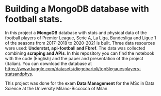 # Building a MongoDB database with football stats. 
In this project a **MongoDB** database with stats and physical data of the football players of Premier League, Serie A, La Liga, Bundesliga
and Ligue 1 of the seasons from 2017-2018 to 2020-2021 is built. Three data resources were used: **Understat, api-football and Fbref**. The data was
collected combining **scraping and APIs**. In this repository you can find the notebook with the code (English) and the paper and presentation of the 
project (Italian). You can download the database at https://www.kaggle.com/datasets/diegobartoli/top5legauesplayers-statsandphys.

This project was done for the exam **Data Management** for the MSc in Data Science at the University Milano-Biccocca of Milan.

